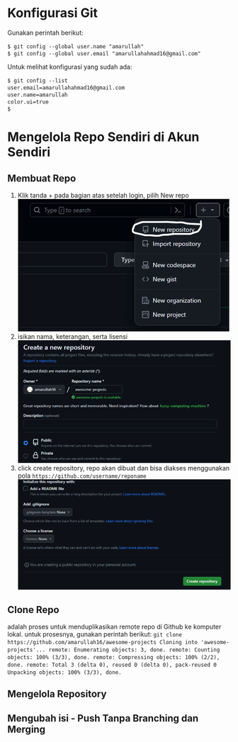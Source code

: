# Konfigurasi Git
Gunakan perintah berikut:
```
$ git config --global user.name "amarullah"
$ git config --global user.email "amarullahahmad16@gmail.com"
```
Untuk melihat konfigurasi yang sudah ada:
```
$ git config --list
user.email=amarullahahmad16@gmail.com
user.name=amarullah
color.ui=true
$
```

# Mengelola Repo Sendiri di Akun Sendiri

## Membuat Repo
1. Klik tanda + pada bagian atas setelah login, pilih New repo
![alt text](image/repo1.png)
2. isikan nama, keterangan, serta lisensi
![alt text](image/repo2.png)
3. click create repository, repo akan dibuat dan bisa diakses menggunakan pola ``https://github.com/username/reponame``
![alt text](image/repo3.png)

## Clone Repo
adalah proses untuk menduplikasikan remote repo di Github ke komputer lokal. untuk prosesnya, gunakan perintah berikut:
``git clone https://github.com/amarullah16/awesome-projects
Cloning into 'awesome-projects'...
remote: Enumerating objects: 3, done.
remote: Counting objects: 100% (3/3), done.
remote: Compressing objects: 100% (2/2), done.
remote: Total 3 (delta 0), reused 0 (delta 0), pack-reused 0
Unpacking objects: 100% (3/3), done.
``

## Mengelola Repository
## Mengubah isi - Push Tanpa Branching dan Merging
